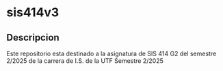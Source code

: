 # sis414v3
## Descripcion
Este repositorio esta destinado a la asignatura de SIS 414 G2 del semestre 2/2025 de la carrera de I.S. de la UTF
Semestre 2/2025
